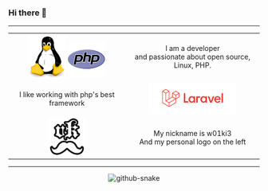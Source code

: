 ### Hi there 👋
<hr>

<div style="text-align: center;">
  <table style="margin-left: auto; margin-right: auto;">
    <tbody>
      <tr>
        <td>
          <img src="img/linux.png" style="width: 75px;">
          <img src="img/php.png" style="width: 75px;">
        </td>
        <td>
          I am a developer <br> and passionate about open source, Linux, PHP.
        </td>
      </tr>
      <tr>
        <td>
          I like working with php's best framework</td>
        <td>
          <img src="img/laravel.svg" style="width: 175px;">
        </td>
      </tr>
      <tr>
        <td>
            <img src="img/vkIcon.png" style="width: 75px;">
        </td>
        <td>
          My nickname is w01ki3 <br> And my personal logo on the left
        </td> 
      </tr>
    </tbody>
  </table>
</div>

<hr>

<div style="text-align: center;">
  <picture>
    <source media="(prefers-color-scheme: dark)" srcset="img/github-snake-dark.svg" />
    <source media="(prefers-color-scheme: light)" srcset="img/github-snake.svg" />
    <img alt="github-snake" src="github-snake.svg" />
  </picture>
</div>